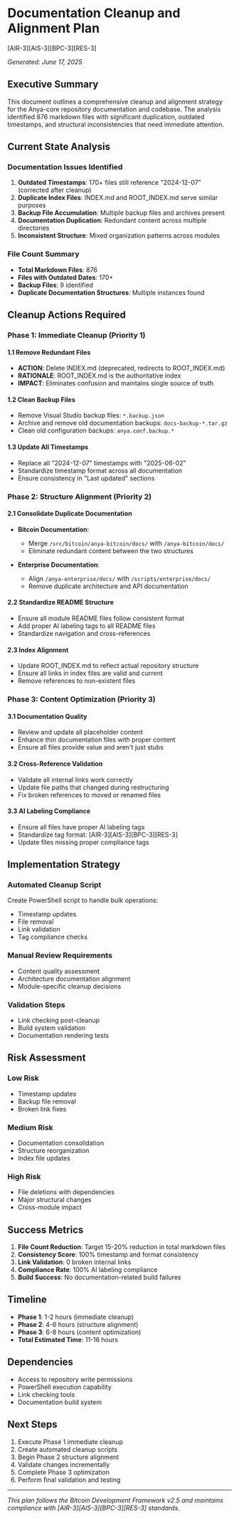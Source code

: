 # Documentation Cleanup and Alignment Plan

[AIR-3][AIS-3][BPC-3][RES-3]

*Generated: June 17, 2025*

## Executive Summary

This document outlines a comprehensive cleanup and alignment strategy for the Anya-core repository documentation and codebase. The analysis identified 876 markdown files with significant duplication, outdated timestamps, and structural inconsistencies that need immediate attention.

## Current State Analysis

### Documentation Issues Identified

1. **Outdated Timestamps**: 170+ files still reference "2024-12-07" (corrected after cleanup)
2. **Duplicate Index Files**: INDEX.md and ROOT_INDEX.md serve similar purposes
3. **Backup File Accumulation**: Multiple backup files and archives present
4. **Documentation Duplication**: Redundant content across multiple directories
5. **Inconsistent Structure**: Mixed organization patterns across modules

### File Count Summary

- **Total Markdown Files**: 876
- **Files with Outdated Dates**: 170+
- **Backup Files**: 9 identified
- **Duplicate Documentation Structures**: Multiple instances found

## Cleanup Actions Required

### Phase 1: Immediate Cleanup (Priority 1)

#### 1.1 Remove Redundant Files

- **ACTION**: Delete INDEX.md (deprecated, redirects to ROOT_INDEX.md)
- **RATIONALE**: ROOT_INDEX.md is the authoritative index
- **IMPACT**: Eliminates confusion and maintains single source of truth

#### 1.2 Clean Backup Files

- Remove Visual Studio backup files: `*.backup.json`
- Archive and remove old documentation backups: `docs-backup-*.tar.gz`
- Clean old configuration backups: `anya.conf.backup.*`

#### 1.3 Update All Timestamps

- Replace all "2024-12-07" timestamps with "2025-06-02"
- Standardize timestamp format across all documentation
- Ensure consistency in "Last updated" sections

### Phase 2: Structure Alignment (Priority 2)

#### 2.1 Consolidate Duplicate Documentation

- **Bitcoin Documentation**: 
  - Merge `/src/bitcoin/anya-bitcoin/docs/` with `/anya-bitcoin/docs/`
  - Eliminate redundant content between the two structures
  
- **Enterprise Documentation**:
  - Align `/anya-enterprise/docs/` with `/scripts/enterprise/docs/`
  - Remove duplicate architecture and API documentation

#### 2.2 Standardize README Structure

- Ensure all module README files follow consistent format
- Add proper AI labeling tags to all README files
- Standardize navigation and cross-references

#### 2.3 Index Alignment

- Update ROOT_INDEX.md to reflect actual repository structure
- Ensure all links in index files are valid and current
- Remove references to non-existent files

### Phase 3: Content Optimization (Priority 3)

#### 3.1 Documentation Quality

- Review and update all placeholder content
- Enhance thin documentation files with proper content
- Ensure all files provide value and aren't just stubs

#### 3.2 Cross-Reference Validation

- Validate all internal links work correctly
- Update file paths that changed during restructuring
- Fix broken references to moved or renamed files

#### 3.3 AI Labeling Compliance

- Ensure all files have proper AI labeling tags
- Standardize tag format: [AIR-3][AIS-3][BPC-3][RES-3]
- Update files missing proper compliance tags

## Implementation Strategy

### Automated Cleanup Script

Create PowerShell script to handle bulk operations:

- Timestamp updates
- File removal
- Link validation
- Tag compliance checks

### Manual Review Requirements

- Content quality assessment
- Architecture documentation alignment
- Module-specific cleanup decisions

### Validation Steps

- Link checking post-cleanup
- Build system validation
- Documentation rendering tests

## Risk Assessment

### Low Risk

- Timestamp updates
- Backup file removal
- Broken link fixes

### Medium Risk

- Documentation consolidation
- Structure reorganization
- Index file updates

### High Risk

- File deletions with dependencies
- Major structural changes
- Cross-module impact

## Success Metrics

1. **File Count Reduction**: Target 15-20% reduction in total markdown files
2. **Consistency Score**: 100% timestamp and format consistency
3. **Link Validation**: 0 broken internal links
4. **Compliance Rate**: 100% AI labeling compliance
5. **Build Success**: No documentation-related build failures

## Timeline

- **Phase 1**: 1-2 hours (immediate cleanup)
- **Phase 2**: 4-6 hours (structure alignment)
- **Phase 3**: 6-8 hours (content optimization)
- **Total Estimated Time**: 11-16 hours

## Dependencies

- Access to repository write permissions
- PowerShell execution capability
- Link checking tools
- Documentation build system

## Next Steps

1. Execute Phase 1 immediate cleanup
2. Create automated cleanup scripts
3. Begin Phase 2 structure alignment
4. Validate changes incrementally
5. Complete Phase 3 optimization
6. Perform final validation and testing

---

*This plan follows the Bitcoin Development Framework v2.5 and maintains compliance with [AIR-3][AIS-3][BPC-3][RES-3] standards.*
